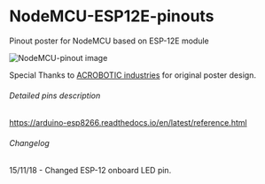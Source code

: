 # NodeMCU-ESP12E-pinouts
Pinout poster for NodeMCU based on ESP-12E module

![NodeMCU-pinout image](https://1.bp.blogspot.com/-1JGckA3HPC8/W-0kY8ONQRI/AAAAAAAABxs/a5UV15pLQssM_uO6id8S28Muq86inTspQCLcBGAs/s1600/ESP-12E-pinout-preview.png)

Special Thanks to [ACROBOTIC industries](https://acrobotic.com/) for original poster design.

###### Detailed pins description
https://arduino-esp8266.readthedocs.io/en/latest/reference.html


###### Changelog
15/11/18 - Changed ESP-12 onboard LED pin. 
